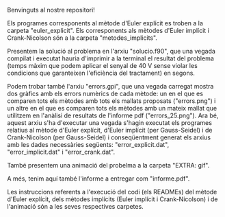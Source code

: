 Benvinguts al nostre repositori!

Els programes corresponents al mètode d'Euler explícit es troben a la carpeta "euler_explicit". Els corresponents als mètodes d'Euler implícit i Crank-Nicolson són a la carpeta "metodes_implicits".

Presentem la solució al problema en l'arxiu "solucio.f90", que una vegada compilat i executat hauria d'imprimir a la terminal el resultat del problema (temps màxim que podem aplicar el senyal de 40 V sense violar les condicions que garanteixen l'eficiència del tractament) en segons.

Podem trobar també l'arxiu "errors.gpi", que una vegada carregat mostra dos gràfics amb els errors numèrics de cada mètode: un en el que es comparen tots els mètodes amb tots els mallats proposats ("errors.png") i un altre en el que es comparen tots els mètodes amb un mateix mallat que utilitzem en l'anàlisi de resultats de l'informe pdf ("errors_25.png"). Ara bé, aquest arxiu s'ha d'executar una vegada s'hagin executat els programes relatius al mètode d'Euler explícit, d'Euler implícit (per Gauss-Seidel) i de Crank-Nicolson (per Gauss-Seidel) i conseqüentment generat els arxius amb les dades necessàries següents: "error_explicit.dat", "error_implicit.dat" i "error_crank.dat".

També presentem una animació del probelma a la carpeta "EXTRA: gif".

A més, tenim aquí també l'informe a entregar com "informe.pdf".

Les instruccions referents a l'execució del codi (els READMEs) del mètode d'Euler explícit, dels mètodes implícits (Euler implícit i Crank-Nicolson) i de l'animació són a les seves respectives carpetes.


